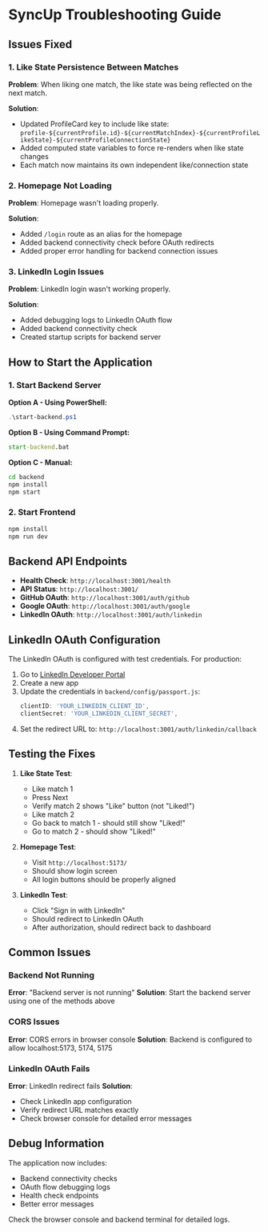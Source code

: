 # SyncUp Troubleshooting Guide

## Issues Fixed

### 1. Like State Persistence Between Matches
**Problem**: When liking one match, the like state was being reflected on the next match.

**Solution**: 
- Updated ProfileCard key to include like state: `profile-${currentProfile.id}-${currentMatchIndex}-${currentProfileLikeState}-${currentProfileConnectionState}`
- Added computed state variables to force re-renders when like state changes
- Each match now maintains its own independent like/connection state

### 2. Homepage Not Loading
**Problem**: Homepage wasn't loading properly.

**Solution**:
- Added `/login` route as an alias for the homepage
- Added backend connectivity check before OAuth redirects
- Added proper error handling for backend connection issues

### 3. LinkedIn Login Issues
**Problem**: LinkedIn login wasn't working properly.

**Solution**:
- Added debugging logs to LinkedIn OAuth flow
- Added backend connectivity check
- Created startup scripts for backend server

## How to Start the Application

### 1. Start Backend Server
**Option A - Using PowerShell:**
```powershell
.\start-backend.ps1
```

**Option B - Using Command Prompt:**
```cmd
start-backend.bat
```

**Option C - Manual:**
```bash
cd backend
npm install
npm start
```

### 2. Start Frontend
```bash
npm install
npm run dev
```

## Backend API Endpoints

- **Health Check**: `http://localhost:3001/health`
- **API Status**: `http://localhost:3001/`
- **GitHub OAuth**: `http://localhost:3001/auth/github`
- **Google OAuth**: `http://localhost:3001/auth/google`
- **LinkedIn OAuth**: `http://localhost:3001/auth/linkedin`

## LinkedIn OAuth Configuration

The LinkedIn OAuth is configured with test credentials. For production:

1. Go to [LinkedIn Developer Portal](https://www.linkedin.com/developers/)
2. Create a new app
3. Update the credentials in `backend/config/passport.js`:
   ```javascript
   clientID: 'YOUR_LINKEDIN_CLIENT_ID',
   clientSecret: 'YOUR_LINKEDIN_CLIENT_SECRET',
   ```
4. Set the redirect URL to: `http://localhost:3001/auth/linkedin/callback`

## Testing the Fixes

1. **Like State Test**:
   - Like match 1
   - Press Next
   - Verify match 2 shows "Like" button (not "Liked!")
   - Like match 2
   - Go back to match 1 - should still show "Liked!"
   - Go to match 2 - should show "Liked!"

2. **Homepage Test**:
   - Visit `http://localhost:5173/`
   - Should show login screen
   - All login buttons should be properly aligned

3. **LinkedIn Test**:
   - Click "Sign in with LinkedIn"
   - Should redirect to LinkedIn OAuth
   - After authorization, should redirect back to dashboard

## Common Issues

### Backend Not Running
**Error**: "Backend server is not running"
**Solution**: Start the backend server using one of the methods above

### CORS Issues
**Error**: CORS errors in browser console
**Solution**: Backend is configured to allow localhost:5173, 5174, 5175

### LinkedIn OAuth Fails
**Error**: LinkedIn redirect fails
**Solution**: 
- Check LinkedIn app configuration
- Verify redirect URL matches exactly
- Check browser console for detailed error messages

## Debug Information

The application now includes:
- Backend connectivity checks
- OAuth flow debugging logs
- Health check endpoints
- Better error messages

Check the browser console and backend terminal for detailed logs.
